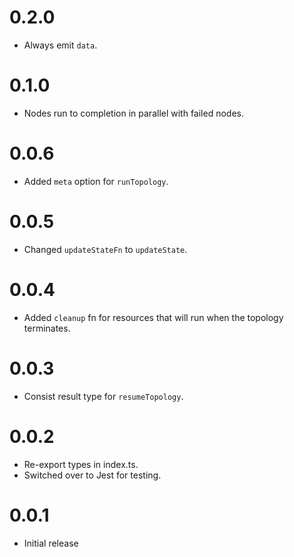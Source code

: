 # 0.2.0

* Always emit `data`.

# 0.1.0

* Nodes run to completion in parallel with failed nodes.

# 0.0.6

* Added `meta` option for `runTopology`.

# 0.0.5

* Changed `updateStateFn` to `updateState`.

# 0.0.4

* Added `cleanup` fn for resources that will run when the topology terminates.

# 0.0.3

* Consist result type for `resumeTopology`.

# 0.0.2

* Re-export types in index.ts.
* Switched over to Jest for testing.

# 0.0.1

* Initial release
